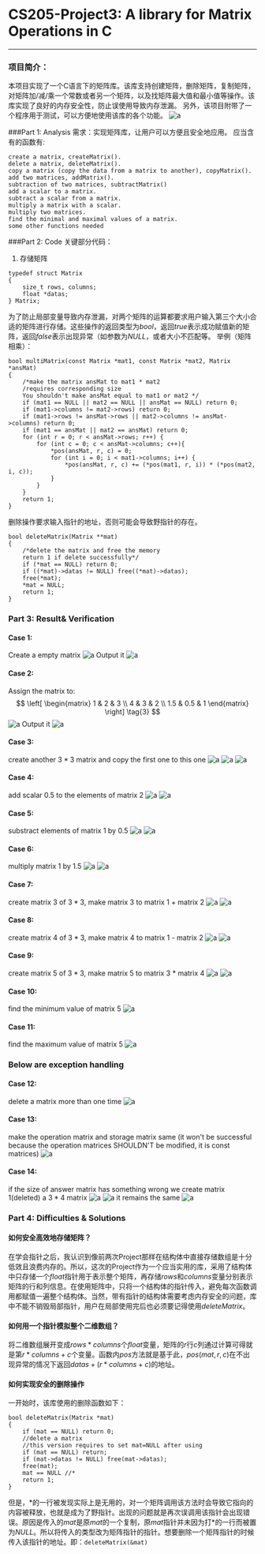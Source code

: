 # CS205-Project3: A library for Matrix Operations in C
___

### 项目简介：
本项目实现了一个C语言下的矩阵库。该库支持创建矩阵，删除矩阵，复制矩阵，对矩阵加/减/乘一个常数或者另一个矩阵，以及找矩阵最大值和最小值等操作。该库实现了良好的内存安全性，防止误使用导致内存泄漏。
另外，该项目附带了一个程序用于测试，可以方便地使用该库的各个功能。
![a](./b.png)

###Part 1: Analysis
需求：实现矩阵库，让用户可以方便且安全地应用。
应当含有的函数有:
```
create a matrix, createMatrix().
delete a matrix, deleteMatrix().
copy a matrix (copy the data from a matrix to another), copyMatrix().
add two matrices, addMatrix().
subtraction of two matrices, subtractMatrix()
add a scalar to a matrix.
subtract a scalar from a matrix.
multiply a matrix with a scalar.
multiply two matrices.
find the minimal and maximal values of a matrix.
some other functions needed
```

###Part 2: Code
关键部分代码：
1. 存储矩阵
```
typedef struct Matrix 
{
	size_t rows, columns;
	float *datas;
} Matrix;
```
为了防止局部变量导致内存泄漏，对两个矩阵的运算都要求用户输入第三个大小合适的矩阵进行存储。这些操作的返回类型为$bool$，返回$true$表示成功赋值新的矩阵，返回$false$表示出现异常（如参数为$NULL$，或者大小不匹配等。
举例（矩阵相乘）：
```
bool multiMatrix(const Matrix *mat1, const Matrix *mat2, Matrix *ansMat)
{
    /*make the matrix ansMat to mat1 * mat2
    /requires corresponding size
    You shouldn't make ansMat equal to mat1 or mat2 */
    if (mat1 == NULL || mat2 == NULL || ansMat == NULL) return 0;
	if (mat1->columns != mat2->rows) return 0;
    if (mat1->rows != ansMat->rows || mat2->columns != ansMat->columns) return 0;
    if (mat1 == ansMat || mat2 == ansMat) return 0;
    for (int r = 0; r < ansMat->rows; r++) {
        for (int c = 0; c < ansMat->columns; c++){
            *pos(ansMat, r, c) = 0;
            for (int i = 0; i < mat1->columns; i++) {
                *pos(ansMat, r, c) += (*pos(mat1, r, i)) * (*pos(mat2, i, c));
            }
        }
    } 
    return 1;
}
```
删除操作要求输入指针的地址，否则可能会导致野指针的存在。
```
bool deleteMatrix(Matrix **mat)
{
    /*delete the matrix and free the memory
    return 1 if delete successfully*/
	if (*mat == NULL) return 0;
	if ((*mat)->datas != NULL) free((*mat)->datas);
	free(*mat);
	*mat = NULL;
    return 1;
}
```

### Part 3: Result& Verification
#### Case 1:
Create a empty matrix
![a](./c.png)
Output it
![a](./d.png)
#### Case 2:
Assign the matrix to:
$$
 \left[
 \begin{matrix}
   1 & 2 & 3 \\
   4 & 3 & 2 \\
   1.5 & 0.5 & 1
  \end{matrix}
  \right] \tag{3}
$$
![a](./e.png)
Output it
![a](./f.png)
#### Case 3:
create another $3*3$ matrix and copy the first one to this one
![a](./g.png)
![a](./h.png)
![a](./i.png)
#### Case 4:
add scalar $0.5$ to the elements of matrix 2
![a](./j.png)
![a](./k.png)
#### Case 5:
substract elements of matrix 1 by $0.5$
![a](./l.png)
![a](./m.png)
#### Case 6:
multiply matrix 1 by $1.5$
![a](./n.png)
![a](./o.png)
#### Case 7:
create matrix 3 of $3 * 3$, make matrix 3 to matrix 1 + matrix 2
![a](./p.png)
![a](./q.png)
#### Case 8:
create matrix 4 of $3 * 3$, make matrix 4 to matrix 1 - matrix 2
![a](./r.png)
![a](./s.png)
#### Case 9:
create matrix 5 of $3 * 3$, make matrix 5 to matrix 3 * matrix 4
![a](./t.png)
![a](./u.png)
#### Case 10:
find the minimum value of matrix 5
![a](./v.png)
#### Case 11:
find the maximum value of matrix 5
![a](./w.png)
### Below are exception handling
#### Case 12:
delete a matrix more than one time
![a](./x.png)
#### Case 13:
make the operation matrix and storage matrix same
(it won't be successful because the operation matrices SHOULDN'T be modified, it is const matrices)
![a](./y.png)
#### Case 14:
if the size of answer matrix has something wrong
we create matrix 1(deleted) a $3*4$ matrix
![a](./z.png)
![a](./aa.png)
it remains the same
![a](./ab.png)

### Part 4: Difficulties & Solutions

#### 如何安全高效地存储矩阵？
在学会指针之后，我认识到像前两次Project那样在结构体中直接存储数组是十分低效且浪费内存的。所以，这次的Project作为一个应当实用的库，采用了结构体中只存储一个$float$指针用于表示整个矩阵，再存储$rows$和$columns$变量分别表示矩阵的行和列信息。在使用矩阵中，只将一个结构体的指针传入，避免每次函数调用都赋值一遍整个结构体。当然，带有指针的结构体需要考虑内存安全的问题，库中不能不销毁局部指针，用户在局部使用完后也必须要记得使用$deleteMatrix$。

#### 如何用一个指针模拟整个二维数组？
将二维数组展开变成$rows * columns$个$float$变量，矩阵的$r$行$c$列通过计算可得就是第$r * columns + c$个变量。函数内$pos$方法就是基于此，$pos(mat, r, c)$在不出现异常的情况下返回$datas + (r * columns + c)$的地址。

#### 如何实现安全的删除操作
一开始时，该库使用的删除函数如下：
```
bool deleteMatrix(Matrix *mat)
{   
    if (mat == NULL) return 0;
	//delete a matrix
	//this version requires to set mat=NULL after using
	if (mat == NULL) return;
	if (mat->datas != NULL) free(mat->datas);
	free(mat);
    mat == NULL //*
    return 1;
}
```
但是，$*$的一行被发现实际上是无用的，对一个矩阵调用该方法时会导致它指向的内容被释放，也就是成为了野指针。出现的问题就是再次误调用该指针会出现错误。原因是传入的$mat$是原$mat$的一个复制，原$mat$指针并未因为打$*$的一行而被置为$NULL$。所以将传入的类型改为矩阵指针的指针。想要删除一个矩阵指针的时候传入该指针的地址。即：```deleteMatrix(&mat)```
